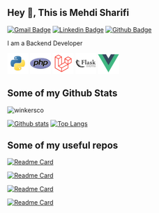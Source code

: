 ## Hey 👋, This is Mehdi Sharifi
[![Gmail Badge](https://img.shields.io/badge/-smmehdisharifi@gmail.com-c14438?style=flat&logo=Gmail&logoColor=white&link=mailto:smmehdisharifi@gmail.com)](mailto:smmehdisharifi@gmail.com) 
[![Linkedin Badge](https://img.shields.io/badge/-mohammad--mehdi--sharifi-0072b1?style=flat&logo=Linkedin&logoColor=white&link=https://www.linkedin.com/in/mohammad-mehdi-sharifi/)](https://www.linkedin.com/in/mohammad-mehdi-sharifi/)
[![Github Badge](https://img.shields.io/badge/-winkersco-grey?style=flat&logo=github&logoColor=white&link=https://github.com/winkersco/)](https://www.github.com/winkersco/) <p align='left'>I am a Backend Developer</p>
<code><img height="48" src="https://raw.githubusercontent.com/github/explore/80688e429a7d4ef2fca1e82350fe8e3517d3494d/topics/python/python.png"></code>
<code><img height="48" src="https://raw.githubusercontent.com/github/explore/ccc16358ac4530c6a69b1b80c7223cd2744dea83/topics/php/php.png"></code>
<code><img height="48" src="https://raw.githubusercontent.com/github/explore/56a826d05cf762b2b50ecbe7d492a839b04f3fbf/topics/laravel/laravel.png"></code>
<code><img height="48" src="https://raw.githubusercontent.com/github/explore/80688e429a7d4ef2fca1e82350fe8e3517d3494d/topics/flask/flask.png"></code>
<code><img height="48" src="https://raw.githubusercontent.com/github/explore/80688e429a7d4ef2fca1e82350fe8e3517d3494d/topics/vue/vue.png"></code>  
## Some of my Github Stats
<p align=left> <img src=https://komarev.com/ghpvc/?username=winkersco alt=winkersco /> </p>

[![Github stats](https://github-readme-stats.vercel.app/api?username=winkersco&show_icons=true&include_all_commits=true)](https://github.com/winkersco/)
[![Top Langs](https://github-readme-stats.vercel.app/api/top-langs/?username=winkersco&layout=compact)](https://github.com/winkersco/)

## Some of my useful repos
[![Readme Card](https://github-readme-stats.vercel.app/api/pin/?username=winkersco&repo=media-merger)](https://github.com/winkersco/media-merger)

[![Readme Card](https://github-readme-stats.vercel.app/api/pin/?username=winkersco&repo=golang-url-generator)](https://github.com/winkersco/golang-url-generator)

[![Readme Card](https://github-readme-stats.vercel.app/api/pin/?username=winkersco&repo=wappalyzer)](https://github.com/winkersco/wappalyzer)

[![Readme Card](https://github-readme-stats.vercel.app/api/pin/?username=winkersco&repo=zap)](https://github.com/winkersco/zap)
